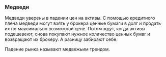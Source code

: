 ### Медведи
Медведи уверены в падении цен на активы. С помощью кредитного 
плеча медведи могут взять у брокера ценные бумаги в долг и продать их
по максимально возможной цене. Потом ждут, когда активы подешевеют, снова покупают
нужное количество ценных бумаг и возвращают их брокеру. А разницу забирают себе.

Падение рынка называют медвежьим трендом.